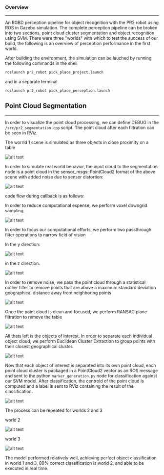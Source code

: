 
[image1]: ./photos/originalScene.png
[image2]: ./photos/voxelFilter.png
[image3]: ./photos/passthroughY.png
[image4]: ./photos/passthroughZ.png
[image5]: ./photos/noisyPointCloud.png
[image6]: ./photos/ransacFilter.png
[image7]: ./photos/clusters.png
[image8]: ./photos/clusterMarkers.png
[image9]: ./photos/table_2.png
[image10]: ./photos/table_3.png
[image11]: ./photos/outlierFilter.png


### Overview
---

An RGBD perception pipeline for object recognition with the PR2 robot using ROS in Gazebo simulation.
The complete perception pipeline can be broken into two sections, point cloud cluster segmentation and object recognition using SVM. There were three "worlds" with which to test the success of our build, the following is an overview of perception performance in the first world.

After building the environment, the simulation can be lauched by running the following commands in the shell

```sh
roslaunch pr2_robot pick_place_project.launch
```

and in a separate terminal

```sh
roslaunch pr2_robot pick_place_perception.launch
```

## Point Cloud Segmentation
---

In order to visualize the point cloud processing, we can define DEBUG in the `/src/pr2_segmentation.cpp` script. The point cloud after each filtration can be seen in RViz.

The worrld 1 scene is simulated as three objects in close proximity on a table

![alt text][image1]

In order to simulate real world behavior, the input cloud to the segmentation node is a point cloud in the sensor_msgs::PointCloud2 format of the above scene with added noise due to sensor distortion:

![alt text][image5]


code flow during callback is as follows:

In order to reduce computational expense, we perform voxel downgrid sampling.

![alt text][image2]

In order to focus our computational efforts, we perform two passthrough filter operations to narrow field of vision

In the y direction:

![alt text][image3]

in the z direction:

![alt text][image4]

In order to remove noise, we pass the point cloud through a statistical outlier filter to remove points that are above a maximum standard deviation geographical distance away from neighboring points

![alt text][image11]

Once the point cloud is clean and focused, we perform RANSAC plane filtration to remove the table

![alt text][image6]

All thats left is the objects of interest. In order to separate each individual object cloud, we perform Euclidean Cluster Extraction to group points with their closest geographical cluster.

![alt text][image7]

Now that each object of interest is separated into its own point cloud, each point cloud cluster is packaged in a PointCloud2 vector as an ROS message and sent to the python `marker_generation.py` node for classification against our SVM model. After classification, the centroid of the point cloud is computed and a label is sent to RViz containing the result of the classification.

![alt text][image8]

The process can be repeated for worlds 2 and 3

world 2

![alt text][image9]

world 3

![alt text][image10]

The model performed relatively well, achieving perfect object classification in world 1 and 3, 80% correct classification is world 2, and able to be executed in real time.
